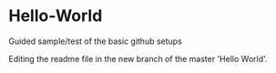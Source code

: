 Hello-World
===========

Guided sample/test of the basic github setups

Editing the readme file in the new branch of the master 'Hello World'.

